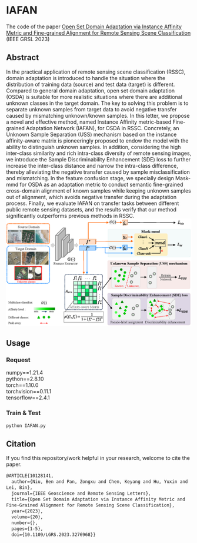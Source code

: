 # IAFAN
The code of the paper [Open Set Domain Adaptation via Instance Affinity Metric and Fine-grained Alignment for Remote Sensing Scene Classification](https://ieeexplore.ieee.org/document/10128141) (IEEE GRSL 2023)

## Abstract
In the practical application of remote sensing scene classification (RSSC), domain adaptation is introduced to handle the situation where the distribution of training data (source) and test data (target) is different. Compared to general domain adaptation, open set domain adaptation (OSDA) is suitable for more realistic situations where there are additional unknown classes in the target domain. The key to solving this problem is
to separate unknown samples from target data to avoid negative transfer caused by mismatching unknown/known samples. In this letter, we propose a novel and effective method, named Instance Affinity metric-based Fine-grained Adaptation Network (IAFAN), for OSDA in RSSC. Concretely, an Unknown Sample Separation (USS) mechanism based on the instance affinity-aware matrix is pioneeringly proposed to endow the model with the ability to distinguish unknown samples. In addition, considering the high inter-class similarity and rich intra-class diversity of remote sensing images, we introduce the Sample Discriminability Enhancement (SDE) loss to further increase the inter-class distance and narrow the intra-class difference, thereby alleviating the negative transfer caused by sample misclassification and mismatching. In the feature confusion stage, we specially design Mask-mmd for OSDA as an adaptation metric to conduct semantic fine-grained cross-domain alignment of known samples while keeping unknown samples out of alignment, which avoids negative transfer during the adaptation process. Finally, we evaluate IAFAN on transfer tasks between different public remote sensing datasets, and the results verify that our method significantly outperforms previous methods in RSSC.<br>
![img erro](IAFAN.png)

## Usage
### Request
numpy==1.21.4<br>
python==2.8.10<br>
torch==1.10.0<br>
torchvision==0.11.1<br>
tensorflow==2.4.1
### Train & Test
```
python IAFAN.py
```

## Citation
If you find this repository/work helpful in your research, welcome to cite the paper.
```
@ARTICLE{10128141,
  author={Niu, Ben and Pan, Zongxu and Chen, Keyang and Hu, Yuxin and Lei, Bin},
  journal={IEEE Geoscience and Remote Sensing Letters}, 
  title={Open Set Domain Adaptation via Instance Affinity Metric and Fine-Grained Alignment for Remote Sensing Scene Classification}, 
  year={2023},
  volume={20},
  number={},
  pages={1-5},
  doi={10.1109/LGRS.2023.3276968}}
```
